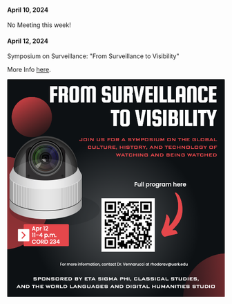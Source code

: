 #### April 10, 2024 

No Meeting this week!

<!--- **Where/When:** JBHT 535, 1-2P ([U of A](https://www.uark.edu/))-->
<!--- **Reading:**-->
<!--  - [The Causal Fairness Field Guide: Perspectives From Social and Formal Sciences](https://www.frontiersin.org/articles/10.3389/fdata.2022.892837/full)-->
<!--  - [Chapter 5: Causality](https://fairmlbook.org/pdf/fairmlbook.pdf#causality) - The Fair ML Book by S. Barocas-->
<!--- **Meeting Link (opt):** email me!-->
<!--- **notes:** -->

#### April 12, 2024 
Symposium on Surveillance: "From Surveillance to Visibility"

<p>More Info <a href="/assets/misc/From_Surveillance_to_Visibility_Symposium_Poster.pdf"> here</a>.</p>

![poster](/assets/misc/surveillance_poster.png)
